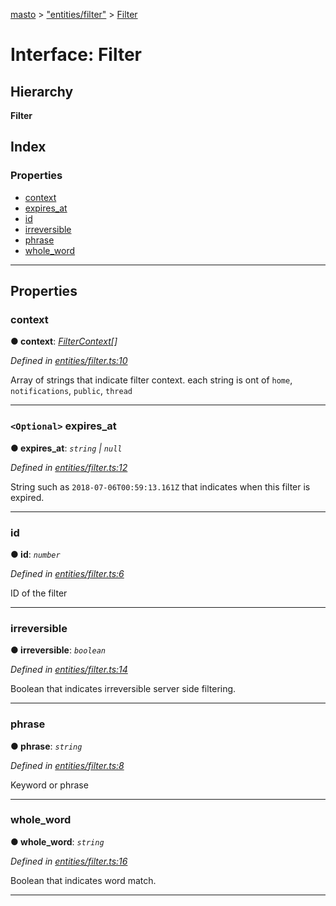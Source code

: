 [masto](../README.md) > ["entities/filter"](../modules/_entities_filter_.md) > [Filter](../interfaces/_entities_filter_.filter.md)

# Interface: Filter

## Hierarchy

**Filter**

## Index

### Properties

* [context](_entities_filter_.filter.md#context)
* [expires_at](_entities_filter_.filter.md#expires_at)
* [id](_entities_filter_.filter.md#id)
* [irreversible](_entities_filter_.filter.md#irreversible)
* [phrase](_entities_filter_.filter.md#phrase)
* [whole_word](_entities_filter_.filter.md#whole_word)

---

## Properties

<a id="context"></a>

###  context

**● context**: *[FilterContext](../modules/_entities_filter_.md#filtercontext)[]*

*Defined in [entities/filter.ts:10](https://github.com/neet/masto.js/blob/886ec98/src/entities/filter.ts#L10)*

Array of strings that indicate filter context. each string is ont of `home`, `notifications`, `public`, `thread`

___
<a id="expires_at"></a>

### `<Optional>` expires_at

**● expires_at**: *`string` \| `null`*

*Defined in [entities/filter.ts:12](https://github.com/neet/masto.js/blob/886ec98/src/entities/filter.ts#L12)*

String such as `2018-07-06T00:59:13.161Z` that indicates when this filter is expired.

___
<a id="id"></a>

###  id

**● id**: *`number`*

*Defined in [entities/filter.ts:6](https://github.com/neet/masto.js/blob/886ec98/src/entities/filter.ts#L6)*

ID of the filter

___
<a id="irreversible"></a>

###  irreversible

**● irreversible**: *`boolean`*

*Defined in [entities/filter.ts:14](https://github.com/neet/masto.js/blob/886ec98/src/entities/filter.ts#L14)*

Boolean that indicates irreversible server side filtering.

___
<a id="phrase"></a>

###  phrase

**● phrase**: *`string`*

*Defined in [entities/filter.ts:8](https://github.com/neet/masto.js/blob/886ec98/src/entities/filter.ts#L8)*

Keyword or phrase

___
<a id="whole_word"></a>

###  whole_word

**● whole_word**: *`string`*

*Defined in [entities/filter.ts:16](https://github.com/neet/masto.js/blob/886ec98/src/entities/filter.ts#L16)*

Boolean that indicates word match.

___

